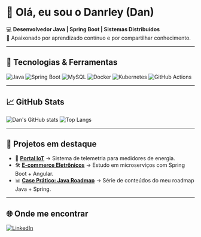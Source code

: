 # 👋 Olá, eu sou o Danrley (Dan)  

💻 **Desenvolvedor Java | Spring Boot | Sistemas Distribuídos**  
🚀 Apaixonado por aprendizado contínuo e por compartilhar conhecimento.  

---

## 🚀 Tecnologias & Ferramentas
![Java](https://img.shields.io/badge/Java-ED8B00?style=for-the-badge&logo=java&logoColor=white)
![Spring Boot](https://img.shields.io/badge/Spring_Boot-6DB33F?style=for-the-badge&logo=springboot&logoColor=white)
![MySQL](https://img.shields.io/badge/MySQL-005C84?style=for-the-badge&logo=mysql&logoColor=white)
![Docker](https://img.shields.io/badge/Docker-2496ED?style=for-the-badge&logo=docker&logoColor=white)
![Kubernetes](https://img.shields.io/badge/Kubernetes-326CE5?style=for-the-badge&logo=kubernetes&logoColor=white)
![GitHub Actions](https://img.shields.io/badge/GitHub_Actions-2088FF?style=for-the-badge&logo=githubactions&logoColor=white)

---

## 📈 GitHub Stats
![Dan's GitHub stats](https://github-readme-stats.vercel.app/api?username=DanrleyBrasil&show_icons=true&theme=dark)
![Top Langs](https://github-readme-stats.vercel.app/api/top-langs/?username=DanrleyBrasil&layout=compact&theme=dark)

---

## 📌 Projetos em destaque
- 🚀 **[Portal IoT](#)** → Sistema de telemetria para medidores de energia.  
- 🛠️ **[E-commerce Eletrônicos](#)** → Estudo em microserviços com Spring Boot + Angular.  
- 📊 **[Case Prático: Java Roadmap](#)** → Série de conteúdos do meu roadmap Java + Spring.  

---

## 🌐 Onde me encontrar
[![LinkedIn](https://img.shields.io/badge/LinkedIn-0077B5?style=for-the-badge&logo=linkedin&logoColor=white)](https://linkedin.com/in/danrleybrasil)  

